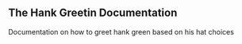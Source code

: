 ## The Hank Greetin Documentation


Documentation on how to greet hank green based on his hat choices
